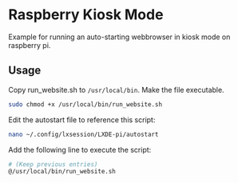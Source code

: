# Raspberry Kiosk Mode
Example for running an auto-starting webbrowser in kiosk mode on raspberry pi.

## Usage
Copy run_website.sh to `/usr/local/bin`. Make the file executable.
```bash
sudo chmod +x /usr/local/bin/run_website.sh
```

Edit the autostart file to reference this script:

```bash
nano ~/.config/lxsession/LXDE-pi/autostart
```


Add the following line to execute the script:

```bash
# (Keep previous entries)
@/usr/local/bin/run_website.sh
```